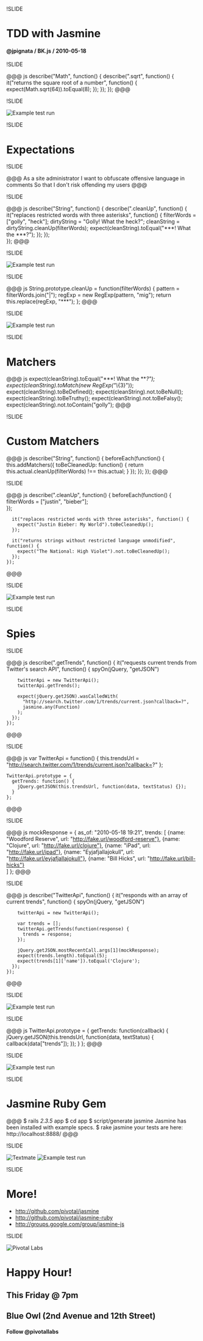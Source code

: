 !SLIDE

# TDD with Jasmine

#### @jpignata / BK.js / 2010-05-18

!SLIDE

@@@ js
    describe("Math", function() {
      describe(".sqrt", function() {
        it("returns the square root of a number", function() {
          expect(Math.sqrt(64)).toEqual(8);
        });
      });
    });
@@@
    
!SLIDE
       
![Example test run](./images/simple-example-pass.jpg) 

!SLIDE

# Expectations

!SLIDE

@@@
    As a site administrator
    I want to obfuscate offensive language in comments
    So that I don't risk offending my users
@@@

!SLIDE

@@@ js
    describe("String", function() {
      describe(".cleanUp", function() {
        it("replaces restricted words with three asterisks", function() {
          filterWords = ["golly", "heck"];
          dirtyString = "Golly! What the heck?";
          cleanString = dirtyString.cleanUp(filterWords);
          expect(cleanString).toEqual("***! What the ***?");
        });
      });    
    });
@@@

!SLIDE

![Example test run](./images/string-failure.jpg) 

!SLIDE

@@@ js
    String.prototype.cleanUp = function(filterWords) {
      pattern = filterWords.join("|");
      regExp = new RegExp(pattern, "mig");
      return this.replace(regExp, "***");
    };
@@@

!SLIDE

![Example test run](./images/string-pass.jpg) 

!SLIDE

# Matchers

@@@ js
    expect(cleanString).toEqual("***! What the ***?"); 
    expect(cleanString).toMatch(new RegExp("\\*{3}")); 
    expect(cleanString).toBeDefined(); 
    expect(cleanString).not.toBeNull();
    expect(cleanString).toBeTruthy();
    expect(cleanString).not.toBeFalsy();
    expect(cleanString).not.toContain("golly");
@@@

!SLIDE

# Custom Matchers

@@@ js
    describe("String", function() {
      beforeEach(function() {
        this.addMatchers({
          toBeCleanedUp: function() {
            return this.actual.cleanUp(filterWords) !== this.actual;
          }
        });
      });
    });
@@@

!SLIDE

@@@ js
    describe(".cleanUp", function() {
      beforeEach(function() {
        filterWords = ["justin", "bieber"];  
      });
      
      it("replaces restricted words with three asterisks", function() {
        expect("Justin Bieber: My World").toBeCleanedUp();
      });

      it("returns strings without restricted language unmodified", function() {
        expect("The National: High Violet").not.toBeCleanedUp();
      });
    });    
@@@

!SLIDE

![Example test run](./images/custom-matcher-pass.jpg) 

!SLIDE

# Spies

!SLIDE

@@@ js
    describe(".getTrends", function() {
      it("requests current trends from Twitter's search API", function() {
        spyOn(jQuery, "getJSON")
        
        twitterApi = new TwitterApi();
        twitterApi.getTrends();
        
        expect(jQuery.getJSON).wasCalledWith(
          "http://search.twitter.com/1/trends/current.json?callback=?", 
          jasmine.any(Function)
        );
      });
    });
@@@

!SLIDE

@@@ js
    var TwitterApi = function() {
      this.trendsUrl = "http://search.twitter.com/1/trends/current.json?callback=?"
    };

    TwitterApi.prototype = {
      getTrends: function() {
        jQuery.getJSON(this.trendsUrl, function(data, textStatus) {});
      }
    };
@@@

!SLIDE

@@@ js
    mockResponse = {
      as_of: "2010-05-18 19:21",
      trends: [
        {name: "Woodford Reserve", url: "http://fake.url/woodford-reserve"},
        {name: "Clojure", url: "http://fake.url/clojure"},
        {name: "iPad", url: "http://fake.url/ipad"},
        {name: "Eyjafjallajokull", url: "http://fake.url/eyjafjallajokull"},
        {name: "Bill Hicks", url: "http://fake.url/bill-hicks"}                
      ]
    };
@@@

!SLIDE

@@@ js
    describe("TwitterApi", function() {
      it("responds with an array of current trends", function() {
        spyOn(jQuery, "getJSON")
        
        twitterApi = new TwitterApi();

        var trends = [];
        twitterApi.getTrends(function(response) { 
          trends = response; 
        });

        jQuery.getJSON.mostRecentCall.args[1](mockResponse);
        expect(trends.length).toEqual(5);
        expect(trends[1]['name']).toEqual('Clojure');
      });
    });
@@@

!SLIDE

![Example test run](./images/spies-array-failure.jpg) 

!SLIDE

@@@ js
    TwitterApi.prototype = {
      getTrends: function(callback) {
        jQuery.getJSON(this.trendsUrl, function(data, textStatus) {
          callback(data["trends"]);
        });
      }
    };
@@@

!SLIDE

![Example test run](./images/spies-array-pass.jpg) 

!SLIDE

# Jasmine Ruby Gem

@@@
    $ rails _2.3.5_ app
    $ cd app
    $ script/generate jasmine
      Jasmine has been installed with example specs.
    $ rake jasmine
      your tests are here: http://localhost:8888/
@@@

!SLIDE

![Textmate](./images/textmate-after-generate.jpg) 
![Example test run](./images/jasmine-ruby-sample.jpg) 

!SLIDE

# More!

* http://github.com/pivotal/jasmine
* http://github.com/pivotal/jasmine-ruby
* http://groups.google.com/group/jasmine-js

!SLIDE

![Pivotal Labs](./images/pivotal-labs.png) 

# Happy Hour!

## This Friday @ 7pm

## Blue Owl (2nd Avenue and 12th Street)

#### Follow @pivotallabs